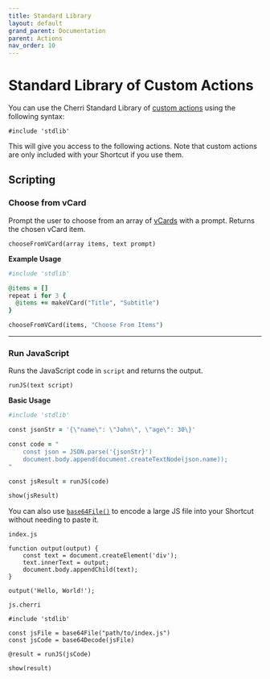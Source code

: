 ```yaml
---
title: Standard Library
layout: default
grand_parent: Documentation
parent: Actions
nav_order: 10
---
```


# Standard Library of Custom Actions

You can use the Cherri Standard Library of [custom actions](/language/custom-actions) using the following syntax:

```
#include 'stdlib'
```

This will give you access to the following actions. Note that custom actions are only included with your Shortcut if you use them.

## Scripting

### Choose from vCard

Prompt the user to choose from an array of [vCards](/language/vcards) with a prompt. Returns the chosen vCard item.

```
chooseFromVCard(array items, text prompt)
```

**Example Usage**

```ruby
#include 'stdlib'

@items = []
repeat i for 3 {
  @items += makeVCard("Title", "Subtitle")
}

chooseFromVCard(items, "Choose From Items")
```

---

### Run JavaScript

Runs the JavaScript code in `script` and returns the output.

```
runJS(text script)
```

**Basic Usage**

```ruby
#include 'stdlib'

const jsonStr = '{\"name\": \"John\", \"age\": 30\}'

const code = "
    const json = JSON.parse('{jsonStr}')
    document.body.append(document.createTextNode(json.name));
"

const jsResult = runJS(code)

show(jsResult)
```

You can also use [`base64File()`](/language/standard/builtin#base64-encode-file) to encode a large JS file into your Shortcut without needing to paste it.

`index.js`
```
function output(output) {
    const text = document.createElement('div');
    text.innerText = output;
    document.body.appendChild(text);
}

output('Hello, World!');
```

`js.cherri`
```
#include 'stdlib'

const jsFile = base64File("path/to/index.js")
const jsCode = base64Decode(jsFile)

@result = runJS(jsCode)

show(result)
```
